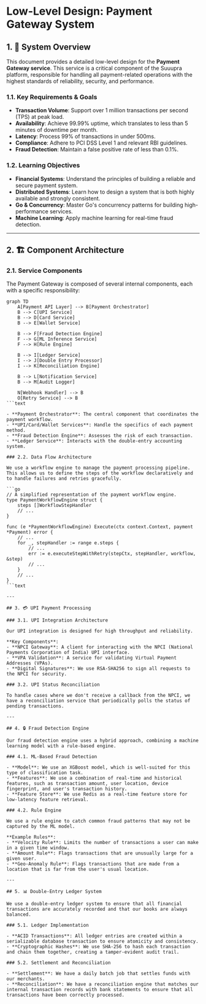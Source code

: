 # Low-Level Design: Payment Gateway System

## 1. 🎯 System Overview

This document provides a detailed low-level design for the **Payment Gateway service**. This service is a critical component of the Suuupra platform, responsible for handling all payment-related operations with the highest standards of reliability, security, and performance.

### 1.1. Key Requirements & Goals

- **Transaction Volume**: Support over 1 million transactions per second (TPS) at peak load.
- **Availability**: Achieve 99.99% uptime, which translates to less than 5 minutes of downtime per month.
- **Latency**: Process 99% of transactions in under 500ms.
- **Compliance**: Adhere to PCI DSS Level 1 and relevant RBI guidelines.
- **Fraud Detection**: Maintain a false positive rate of less than 0.1%.

### 1.2. Learning Objectives

- **Financial Systems**: Understand the principles of building a reliable and secure payment system.
- **Distributed Systems**: Learn how to design a system that is both highly available and strongly consistent.
- **Go & Concurrency**: Master Go's concurrency patterns for building high-performance services.
- **Machine Learning**: Apply machine learning for real-time fraud detection.

---

## 2. 🏗️ Component Architecture

### 2.1. Service Components

The Payment Gateway is composed of several internal components, each with a specific responsibility:

```mermaid
graph TD
    A[Payment API Layer] --> B[Payment Orchestrator]
    B --> C[UPI Service]
    B --> D[Card Service]
    B --> E[Wallet Service]

    B --> F[Fraud Detection Engine]
    F --> G[ML Inference Service]
    F --> H[Rule Engine]

    B --> I[Ledger Service]
    I --> J[Double Entry Processor]
    I --> K[Reconciliation Engine]

    B --> L[Notification Service]
    B --> M[Audit Logger]

    N[Webhook Handler] --> B
    O[Retry Service] --> B
```text

- **Payment Orchestrator**: The central component that coordinates the payment workflow.
- **UPI/Card/Wallet Services**: Handle the specifics of each payment method.
- **Fraud Detection Engine**: Assesses the risk of each transaction.
- **Ledger Service**: Interacts with the double-entry accounting system.

### 2.2. Data Flow Architecture

We use a workflow engine to manage the payment processing pipeline. This allows us to define the steps of the workflow declaratively and to handle failures and retries gracefully.

```go
// A simplified representation of the payment workflow engine.
type PaymentWorkflowEngine struct {
    steps []WorkflowStepHandler
    // ...
}

func (e *PaymentWorkflowEngine) Execute(ctx context.Context, payment *Payment) error {
    // ...
    for _, stepHandler := range e.steps {
        // ...
        err := e.executeStepWithRetry(stepCtx, stepHandler, workflow, &step)
        // ...
    }
    // ...
}
```text

---

## 3. 💳 UPI Payment Processing

### 3.1. UPI Integration Architecture

Our UPI integration is designed for high throughput and reliability.

**Key Components**:
- **NPCI Gateway**: A client for interacting with the NPCI (National Payments Corporation of India) UPI interface.
- **VPA Validation**: A service for validating Virtual Payment Addresses (VPAs).
- **Digital Signatures**: We use RSA-SHA256 to sign all requests to the NPCI for security.

### 3.2. UPI Status Reconciliation

To handle cases where we don't receive a callback from the NPCI, we have a reconciliation service that periodically polls the status of pending transactions.

---

## 4. 🔒 Fraud Detection Engine

Our fraud detection engine uses a hybrid approach, combining a machine learning model with a rule-based engine.

### 4.1. ML-Based Fraud Detection

- **Model**: We use an XGBoost model, which is well-suited for this type of classification task.
- **Features**: We use a combination of real-time and historical features, such as transaction amount, user location, device fingerprint, and user's transaction history.
- **Feature Store**: We use Redis as a real-time feature store for low-latency feature retrieval.

### 4.2. Rule Engine

We use a rule engine to catch common fraud patterns that may not be captured by the ML model.

**Example Rules**:
- **Velocity Rule**: Limits the number of transactions a user can make in a given time window.
- **Amount Rule**: Flags transactions that are unusually large for a given user.
- **Geo-Anomaly Rule**: Flags transactions that are made from a location that is far from the user's usual location.

---

## 5. 📊 Double-Entry Ledger System

We use a double-entry ledger system to ensure that all financial transactions are accurately recorded and that our books are always balanced.

### 5.1. Ledger Implementation

- **ACID Transactions**: All ledger entries are created within a serializable database transaction to ensure atomicity and consistency.
- **Cryptographic Hashes**: We use SHA-256 to hash each transaction and chain them together, creating a tamper-evident audit trail.

### 5.2. Settlement and Reconciliation

- **Settlement**: We have a daily batch job that settles funds with our merchants.
- **Reconciliation**: We have a reconciliation engine that matches our internal transaction records with bank statements to ensure that all transactions have been correctly processed.
